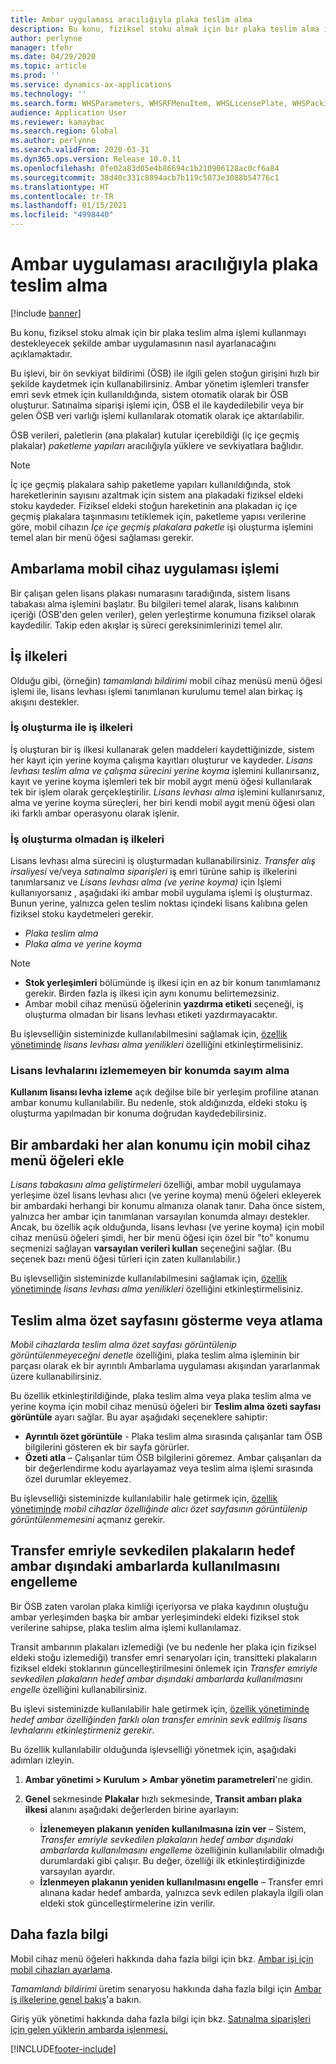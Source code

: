 ```yaml
---
title: Ambar uygulaması aracılığıyla plaka teslim alma
description: Bu konu, fiziksel stoku almak için bir plaka teslim alma işlemi kullanmayı desteklemek üzere ambar uygulamasının nasıl ayarlanacağını açıklamaktadır.
author: perlynne
manager: tfehr
ms.date: 04/29/2020
ms.topic: article
ms.prod: ''
ms.service: dynamics-ax-applications
ms.technology: ''
ms.search.form: WHSParameters, WHSRFMenuItem, WHSLicensePlate, WHSPackingStructure
audience: Application User
ms.reviewer: kamaybac
ms.search.region: Global
ms.author: perlynne
ms.search.validFrom: 2020-03-31
ms.dyn365.ops.version: Release 10.0.11
ms.openlocfilehash: 0fe02a83d05e4b86694c1b210906128ac0cf6a84
ms.sourcegitcommit: 38d40c331c8894acb7b119c5073e3088b54776c1
ms.translationtype: HT
ms.contentlocale: tr-TR
ms.lasthandoff: 01/15/2021
ms.locfileid: "4998440"
---
```

# <a name="license-plate-receiving-via-the-warehouse-app"></a>Ambar uygulaması aracılığıyla plaka teslim alma

[!include [banner](../includes/banner.md)]

Bu konu, fiziksel stoku almak için bir plaka teslim alma işlemi kullanmayı destekleyecek şekilde ambar uygulamasının nasıl ayarlanacağını açıklamaktadır.

Bu işlevi, bir ön sevkiyat bildirimi (ÖSB) ile ilgili gelen stoğun girişini hızlı bir şekilde kaydetmek için kullanabilirsiniz. Ambar yönetim işlemleri transfer emri sevk etmek için kullanıldığında, sistem otomatik olarak bir ÖSB oluşturur. Satınalma siparişi işlemi için, ÖSB el ile kaydedilebilir veya bir gelen ÖSB veri varlığı işlemi kullanılarak otomatik olarak içe aktarılabilir.

ÖSB verileri, paletlerin (ana plakalar) kutular içerebildiği (iç içe geçmiş plakalar) *paketleme yapıları* aracılığıyla yüklere ve sevkiyatlara bağlıdır.

> [!NOTE]
> İç içe geçmiş plakalara sahip paketleme yapıları kullanıldığında, stok hareketlerinin sayısını azaltmak için sistem ana plakadaki fiziksel eldeki stoku kaydeder. Fiziksel eldeki stoğun hareketinin ana plakadan iç içe geçmiş plakalara taşınmasını tetiklemek için, paketleme yapısı verilerine göre, mobil cihazın *İçe içe geçmiş plakalara paketle* işi oluşturma işlemini temel alan bir menü öğesi sağlaması gerekir.

## <a name="warehousing-mobile-device-app-processing"></a>Ambarlama mobil cihaz uygulaması işlemi

Bir çalışan gelen lisans plakası numarasını taradığında, sistem lisans tabakası alma işlemini başlatır. Bu bilgileri temel alarak, lisans kalıbının içeriği (ÖSB'den gelen veriler), gelen yerleştirme konumuna fiziksel olarak kaydedilir. Takip eden akışlar iş süreci gereksinimlerinizi temel alır.

## <a name="work-policies"></a>İş ilkeleri

Olduğu gibi, (örneğin) *tamamlandı bildirimi* mobil cihaz menüsü menü öğesi işlemi ile, lisans levhası işlemi tanımlanan kurulumu temel alan birkaç iş akışını destekler.

### <a name="work-policies-with-work-creation"></a>İş oluşturma ile iş ilkeleri

İş oluşturan bir iş ilkesi kullanarak gelen maddeleri kaydettiğinizde, sistem her kayıt için yerine koyma çalışma kayıtları oluşturur ve kaydeder. *Lisans levhası teslim alma ve çalışma sürecini yerine koyma* işlemini kullanırsanız, kayıt ve yerine koyma işlemleri tek bir mobil aygıt menü öğesi kullanılarak tek bir işlem olarak gerçekleştirilir. *Lisans levhası alma* işlemini kullanırsanız, alma ve yerine koyma süreçleri, her biri kendi mobil aygıt menü öğesi olan iki farklı ambar operasyonu olarak işlenir.

### <a name="work-policies-without-work-creation"></a>İş oluşturma olmadan iş ilkeleri

Lisans levhası alma sürecini iş oluşturmadan kullanabilirsiniz. *Transfer alış irsaliyesi* ve/veya *satınalma siparişleri* iş emri türüne sahip iş ilkelerini tanımlarsanız ve *Lisans levhası alma (ve yerine koyma)* için Işlemi kullanıyorsanız , aşağıdaki iki ambar mobil uygulama işlemi iş oluşturmaz. Bunun yerine, yalnızca gelen teslim noktası içindeki lisans kalıbına gelen fiziksel stoku kaydetmeleri gerekir.

- *Plaka teslim alma*
- *Plaka alma ve yerine koyma*

> [!NOTE]
> - **Stok yerleşimleri** bölümünde iş ilkesi için en az bir konum tanımlamanız gerekir. Birden fazla iş ilkesi için aynı konumu belirtemezsiniz.
> - Ambar mobil cihaz menüsü öğelerinin **yazdırma etiketi** seçeneği, iş oluşturma olmadan bir lisans levhası etiketi yazdırmayacaktır.

Bu işlevselliğin sisteminizde kullanılabilmesini sağlamak için, [özellik yönetiminde](../../fin-ops-core/fin-ops/get-started/feature-management/feature-management-overview.md) *lisans levhası alma yenilikleri* özelliğini etkinleştirmelisiniz.

### <a name="receive-inventory-on-a-location-that-doesnt-track-license-plates"></a>Lisans levhalarını izlememeyen bir konumda sayım alma

**Kullanım lisansı levha izleme** açık değilse bile bir yerleşim profiline atanan ambar konumu kullanılabilir. Bu nedenle, stok aldığınızda, eldeki stoku iş oluşturma yapılmadan bir konuma doğrudan kaydedebilirsiniz.

## <a name="add-mobile-device-menu-items-for-each-receiving-location-in-a-warehouse"></a>Bir ambardaki her alan konumu için mobil cihaz menü öğeleri ekle

*Lisans tabakasını alma geliştirmeleri* özelliği, ambar mobil uygulamaya yerleşime özel lisans levhası alıcı (ve yerine koyma) menü öğeleri ekleyerek bir ambardaki herhangi bir konumu almanıza olanak tanır. Daha önce sistem, yalnızca her ambar için tanımlanan varsayılan konumda almayı destekler. Ancak, bu özellik açık olduğunda, lisans levhası (ve yerine koyma) için mobil cihaz menüsü öğeleri şimdi, her bir menü öğesi için özel bir "to" konumu seçmenizi sağlayan **varsayılan verileri kullan** seçeneğini sağlar. (Bu seçenek bazı menü öğesi türleri için zaten kullanılabilir.)

Bu işlevselliğin sisteminizde kullanılabilmesini sağlamak için, [özellik yönetiminde](../../fin-ops-core/fin-ops/get-started/feature-management/feature-management-overview.md) *lisans levhası alma yenilikleri* özelliğini etkinleştirmelisiniz.

## <a name="show-or-skip-the-receiving-summary-page"></a>Teslim alma özet sayfasını gösterme veya atlama

*Mobil cihazlarda teslim alma özet sayfası görüntülenip görüntülenmeyeceğni denetle* özelliğini, plaka teslim alma işleminin bir parçası olarak ek bir ayrıntılı Ambarlama uygulaması akışından yararlanmak üzere kullanabilirsiniz.

Bu özellik etkinleştirildiğinde, plaka teslim alma veya plaka teslim alma ve yerine koyma için mobil cihaz menüsü öğeleri bir **Teslim alma özeti sayfası görüntüle** ayarı sağlar. Bu ayar aşağıdaki seçeneklere sahiptir:

- **Ayrıntılı özet görüntüle** - Plaka teslim alma sırasında çalışanlar tam ÖSB bilgilerini gösteren ek bir sayfa görürler.
- **Özeti atla** – Çalışanlar tüm ÖSB bilgilerini göremez. Ambar çalışanları da bir değerlendirme kodu ayarlayamaz veya teslim alma işlemi sırasında özel durumlar ekleyemez.

Bu işlevselliği sisteminizde kullanılabilir hale getirmek için, [özellik yönetiminde](../../fin-ops-core/fin-ops/get-started/feature-management/feature-management-overview.md) *mobil cihazlar özelliğinde alıcı özet sayfasının görüntülenip görüntülenmemesini* açmanız gerekir.

## <a name="prevent-transfer-ordershipped-license-plates-from-being-used-at-warehouses-other-than-the-destination-warehouse"></a>Transfer emriyle sevkedilen plakaların hedef ambar dışındaki ambarlarda kullanılmasını engelleme

Bir ÖSB zaten varolan plaka kimliği içeriyorsa ve plaka kaydının oluştuğu ambar yerleşimden başka bir ambar yerleşimindeki eldeki fiziksel stok verilerine sahipse, plaka teslim alma işlemi kullanılamaz.

Transit ambarının plakaları izlemediği (ve bu nedenle her plaka için fiziksel eldeki stoğu izlemediği) transfer emri senaryoları için, transitteki plakaların fiziksel eldeki stoklarının güncelleştirilmesini önlemek için *Transfer emriyle sevkedilen plakaların hedef ambar dışındaki ambarlarda kullanılmasını engelle* özelliğini kullanabilirsiniz.

Bu işlevi sisteminizde kullanılabilir hale getirmek için, [özellik yönetiminde](../../fin-ops-core/fin-ops/get-started/feature-management/feature-management-overview.md) *hedef ambar özelliğinden farklı olan transfer emrinin sevk edilmiş lisans levhalarını etkinleştirmeniz gerekir*.

Bu özellik kullanılabilir olduğunda işlevselliği yönetmek için, aşağıdaki adımları izleyin.

1. **Ambar yönetimi \> Kurulum \> Ambar yönetim parametreleri**'ne gidin.
1. **Genel** sekmesinde **Plakalar** hızlı sekmesinde, **Transit ambarı plaka ilkesi** alanını aşağıdaki değerlerden birine ayarlayın:

    - **İzlenemeyen plakanın yeniden kullanılmasına izin ver** – Sistem, *Transfer emriyle sevkedilen plakaların hedef ambar dışındaki ambarlarda kullanılmasını engelleme* özelliğinin kullanılabilir olmadığı durumlardaki gibi çalışır. Bu değer, özelliği ilk etkinleştirdiğinizde varsayılan ayardır.
    - **İzlenmeyen plakanın yeniden kullanılmasını engelle** – Transfer emri alınana kadar hedef ambarda, yalnızca sevk edilen plakayla ilgili olan eldeki stok güncelleştirmelerine izin verilir.

## <a name="more-information"></a>Daha fazla bilgi

Mobil cihaz menü öğeleri hakkında daha fazla bilgi için bkz. [Ambar işi için mobil cihazları ayarlama](configure-mobile-devices-warehouse.md).

*Tamamlandı bildirimi* üretim senaryosu hakkında daha fazla bilgi için [Ambar iş ilkelerine genel bakış](warehouse-work-policies.md)'a bakın.

Giriş yük yönetimi hakkında daha fazla bilgi için bkz. [Satınalma siparişleri için gelen yüklerin ambarda işlenmesi.](inbound-load-handling.md)


[!INCLUDE[footer-include](../../includes/footer-banner.md)]